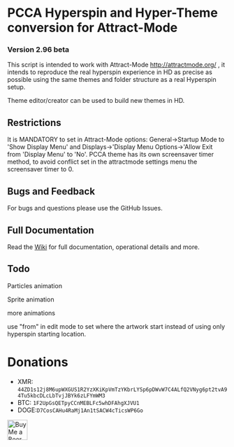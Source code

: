 # PCCA Hyperspin and Hyper-Theme conversion for Attract-Mode

### Version 2.96 beta

This script is intended to work with Attract-Mode http://attractmode.org/ , it intends to reproduce the real hyperspin experience in HD as precise as possible using the same themes and folder structure as a real Hyperspin setup.

Theme editor/creator can be used to build new themes in HD.

## Restrictions
It is MANDATORY to set in Attract-Mode options: General->Startup Mode to 'Show Display Menu' and Displays->'Display Menu Options->'Allow Exit from 'Display Menu' to 'No'.
PCCA theme has its own screensaver timer method, to avoid conflict set in the attractmode settings menu the screensaver timer to 0.

## Bugs and Feedback
For bugs and questions please use the GitHub Issues.

## Full Documentation
Read the [Wiki](https://github.com/pcca-matrix/PCCA-Layout/wiki) for full documentation, operational details and more.

## Todo
Particles animation

Sprite animation

more animations

use "from" in edit mode to set where the artwork start instead of using only hyperspin starting location.


# Donations
* XMR: `44ZD1s12j8M6upWXGUS1R2YzXKiKpVmTzYKbrLYSp6pDWvW7C4ALfQ2VNyg6pt2tvA94Tu5kbcDLcLbTvjJBYk6zLFYmWM3`
* BTC: `1F2UpGsQETpyCCnMEBLFc5whDFAhgXJVU1`
* DOGE:`D7CosCAHu4RaMj1An1tSACW4cTicsWP6Go`

<a href='https://ko-fi.com/pccamatrix' target='_blank'><img height='35' style='border:0px;height:46px;' src='https://pcca.be/buymeabeer.png' border='0' alt='Buy Me a Beer at ko-fi.com' />
